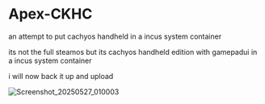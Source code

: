 # Apex-CKHC
an attempt to put cachyos handheld in a incus system container

its not the full steamos but its cachyos handheld edition with gamepadui in a incus system container

i will now back it up and upload 

![Screenshot_20250527_010003](https://github.com/user-attachments/assets/6dab46bd-9bf2-4c36-9e6b-2754582fc580)
